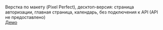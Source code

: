 Верстка по макету (Pixel Perfect), десктоп-версия: страница авторизации, главная страница, календарь, без подключения к API (API не предоставлено)  
[Демо](https://sf-test-task.vercel.app/)
